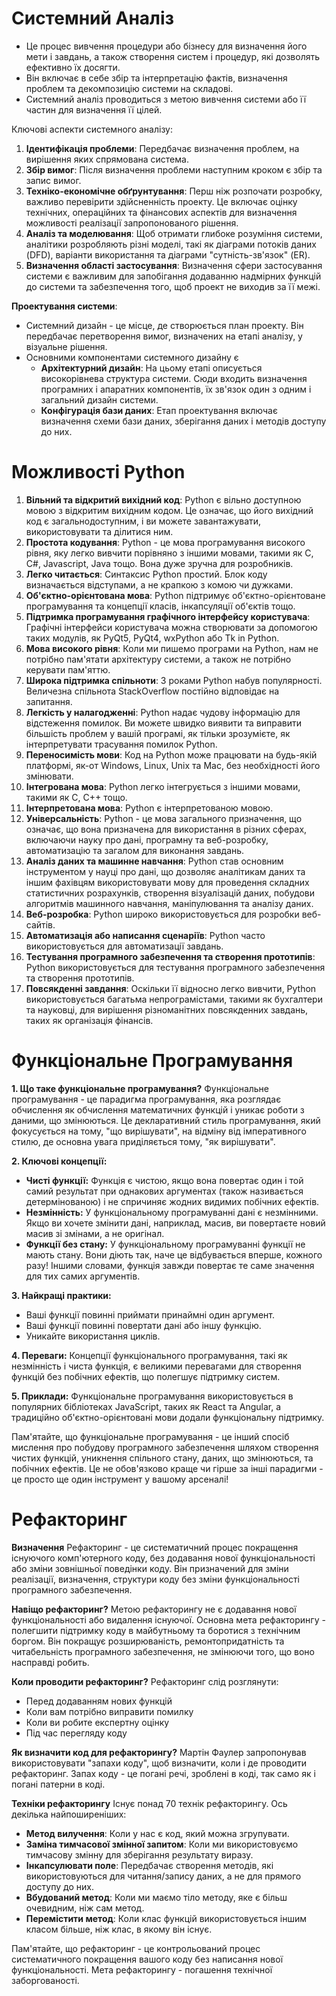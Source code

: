 # Системний Аналіз

- Це процес вивчення процедури або бізнесу для визначення його мети і завдань, а також створення систем і процедур, які дозволять ефективно їх досягти.
- Він включає в себе збір та інтерпретацію фактів, визначення проблем та декомпозицію системи на складові.
- Системний аналіз проводиться з метою вивчення системи або її частин для визначення її цілей.

Ключові аспекти системного аналізу:

1. **Ідентифікація проблеми**: Передбачає визначення проблем, на вирішення яких спрямована система.
2. **Збір вимог**: Після визначення проблеми наступним кроком є збір та запис вимог.
3. **Техніко-економічне обґрунтування**: Перш ніж розпочати розробку, важливо перевірити здійсненність проекту. Це включає оцінку технічних, операційних та фінансових аспектів для визначення можливості реалізації запропонованого рішення.
4. **Аналіз та моделювання**: Щоб отримати глибоке розуміння системи, аналітики розробляють різні моделі, такі як діаграми потоків даних (DFD), варіанти використання та діаграми "сутність-зв'язок" (ER).
5. **Визначення області застосування**: Визначення сфери застосування системи є важливим для запобігання додаванню надмірних функцій до системи та забезпечення того, щоб проект не виходив за її межі.

**Проектування системи**:

- Системний дизайн - це місце, де створюється план проекту. Він передбачає перетворення вимог, визначених на етапі аналізу, у візуальне рішення.
- Основними компонентами системного дизайну є
  - **Архітектурний дизайн**: На цьому етапі описується високорівнева структура системи. Сюди входить визначення програмних і апаратних компонентів, їх зв'язок один з одним і загальний дизайн системи.
  - **Конфігурація бази даних**: Етап проектування включає визначення схеми бази даних, зберігання даних і методів доступу до них.

# Можливості Python

1. **Вільний та відкритий вихідний код**: Python є вільно доступною мовою з відкритим вихідним кодом. Це означає, що його вихідний код є загальнодоступним, і ви можете завантажувати, використовувати та ділитися ним.
2. **Простота кодування**: Python - це мова програмування високого рівня, яку легко вивчити порівняно з іншими мовами, такими як C, C#, Javascript, Java тощо. Вона дуже зручна для розробників.
3. **Легко читається**: Синтаксис Python простий. Блок коду визначається відступами, а не крапкою з комою чи дужками.
4. **Об'єктно-орієнтована мова**: Python підтримує об'єктно-орієнтоване програмування та концепції класів, інкапсуляції об'єктів тощо.
5. **Підтримка програмування графічного інтерфейсу користувача**: Графічні інтерфейси користувача можна створювати за допомогою таких модулів, як PyQt5, PyQt4, wxPython або Tk in Python.
6. **Мова високого рівня**: Коли ми пишемо програми на Python, нам не потрібно пам'ятати архітектуру системи, а також не потрібно керувати пам'яттю.
7. **Широка підтримка спільноти**: З роками Python набув популярності. Величезна спільнота StackOverflow постійно відповідає на запитання.
8. **Легкість у налагодженні**: Python надає чудову інформацію для відстеження помилок. Ви можете швидко виявити та виправити більшість проблем у вашій програмі, як тільки зрозумієте, як інтерпретувати трасування помилок Python.
9. **Переносимість мови**: Код на Python може працювати на будь-якій платформі, як-от Windows, Linux, Unix та Mac, без необхідності його змінювати.
10. **Інтегрована мова**: Python легко інтегрується з іншими мовами, такими як C, C++ тощо.
11. **Інтерпретована мова**: Python є інтерпретованою мовою.
12. **Універсальність**: Python - це мова загального призначення, що означає, що вона призначена для використання в різних сферах, включаючи науку про дані, програмну та веб-розробку, автоматизацію та загалом для виконання завдань.
13. **Аналіз даних та машинне навчання**: Python став основним інструментом у науці про дані, що дозволяє аналітикам даних та іншим фахівцям використовувати мову для проведення складних статистичних розрахунків, створення візуалізацій даних, побудови алгоритмів машинного навчання, маніпулювання та аналізу даних.
14. **Веб-розробка**: Python широко використовується для розробки веб-сайтів.
15. **Автоматизація або написання сценаріїв**: Python часто використовується для автоматизації завдань.
16. **Тестування програмного забезпечення та створення прототипів**: Python використовується для тестування програмного забезпечення та створення прототипів.
17. **Повсякденні завдання**: Оскільки її відносно легко вивчити, Python використовується багатьма непрограмістами, такими як бухгалтери та науковці, для вирішення різноманітних повсякденних завдань, таких як організація фінансів.

# Функціональне Програмування

**1. Що таке функціональне програмування?**
Функціональне програмування - це парадигма програмування, яка розглядає обчислення як обчислення математичних функцій і уникає роботи з даними, що змінюються. Це декларативний стиль програмування, який фокусується на тому, "що вирішувати", на відміну від імперативного стилю, де основна увага приділяється тому, "як вирішувати".

**2. Ключові концепції:**

- **Чисті функції:** Функція є чистою, якщо вона повертає один і той самий результат при однакових аргументах (також називається детермінованою) і не спричиняє жодних видимих побічних ефектів.
- **Незмінність:** У функціональному програмуванні дані є незмінними. Якщо ви хочете змінити дані, наприклад, масив, ви повертаєте новий масив зі змінами, а не оригінал.
- **Функції без стану:** У функціональному програмуванні функції не мають стану. Вони діють так, наче це відбувається вперше, кожного разу! Іншими словами, функція завжди повертає те саме значення для тих самих аргументів.

**3. Найкращі практики:**

- Ваші функції повинні приймати принаймні один аргумент.
- Ваші функції повинні повертати дані або іншу функцію.
- Уникайте використання циклів.

**4. Переваги:**
Концепції функціонального програмування, такі як незмінність і чиста функція, є великими перевагами для створення функцій без побічних ефектів, що полегшує підтримку систем.

**5. Приклади:**
Функціональне програмування використовується в популярних бібліотеках JavaScript, таких як React та Angular, а традиційно об'єктно-орієнтовані мови додали функціональну підтримку.

Пам'ятайте, що функціональне програмування - це інший спосіб мислення про побудову програмного забезпечення шляхом створення чистих функцій, уникнення спільного стану, даних, що змінюються, та побічних ефектів. Це не обов'язково краще чи гірше за інші парадигми - це просто ще один інструмент у вашому арсеналі!

# Рефакторинг

**Визначення**
Рефакторинг - це систематичний процес покращення існуючого комп'ютерного коду, без додавання нової функціональності або зміни зовнішньої поведінки коду. Він призначений для зміни реалізації, визначення, структури коду без зміни функціональності програмного забезпечення.

**Навіщо рефакторинг?**
Метою рефакторингу не є додавання нової функціональності або видалення існуючої. Основна мета рефакторингу - полегшити підтримку коду в майбутньому та боротися з технічним боргом. Він покращує розширюваність, ремонтопридатність та читабельність програмного забезпечення, не змінюючи того, що воно насправді робить.

**Коли проводити рефакторинг?**
Рефакторинг слід розглянути:

- Перед додаванням нових функцій
- Коли вам потрібно виправити помилку
- Коли ви робите експертну оцінку
- Під час перегляду коду

**Як визначити код для рефакторингу?**
Мартін Фаулер запропонував використовувати "запахи коду", щоб визначити, коли і де проводити рефакторинг. Запах коду - це погані речі, зроблені в коді, так само як і погані патерни в коді.

**Техніки рефакторингу**
Існує понад 70 технік рефакторингу. Ось декілька найпоширеніших:

- **Метод вилучення**: Коли у нас є код, який можна згрупувати.
- **Заміна тимчасової змінної запитом**: Коли ми використовуємо тимчасову змінну для зберігання результату виразу.
- **Інкапсулювати поле**: Передбачає створення методів, які використовуються для читання/запису даних, а не для прямого доступу до них.
- **Вбудований метод**: Коли ми маємо тіло методу, яке є більш очевидним, ніж сам метод.
- **Перемістити метод**: Коли клас функцій використовується іншим класом більше, ніж клас, в якому він існує.

Пам'ятайте, що рефакторинг - це контрольований процес систематичного покращення вашого коду без написання нової функціональності. Мета рефакторингу - погашення технічної заборгованості.

